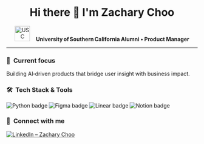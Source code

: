 <h1 align="center">
  Hi&nbsp;there&nbsp;👋&nbsp;I'm Zachary&nbsp;Choo
</h1>

<p align="center">
  <img src="https://upload.wikimedia.org/wikipedia/commons/3/3a/USC_Trojans_logo.svg"
       alt="USC logo" height="40">
  &nbsp;&nbsp;
  <strong>University of Southern California Alumni • Product Manager</strong>
</p>

---

### 🚀 &nbsp;Current focus
Building AI‑driven products that bridge user insight with business impact.

### 🛠 &nbsp;Tech&nbsp;Stack&nbsp;&amp;&nbsp;Tools

<p>
  <img src="https://img.shields.io/badge/Python-3776AB?style=for-the-badge&logo=python&logoColor=white"
       alt="Python badge">
  <img src="https://img.shields.io/badge/Figma-F24E1E?style=for-the-badge&logo=figma&logoColor=white"
       alt="Figma badge">
  <img src="https://img.shields.io/badge/Linear-5E6AD2?style=for-the-badge&logo=linear&logoColor=white"
       alt="Linear badge">
  <img src="https://img.shields.io/badge/Notion-000000?style=for-the-badge&logo=notion&logoColor=white"
       alt="Notion badge">
</p>

### 🤝 &nbsp;Connect with me

[![LinkedIn – Zachary Choo](https://img.shields.io/badge/LinkedIn-0A66C2?style=for-the-badge&logo=linkedin&logoColor=white)](https://www.linkedin.com/in/zachary-choo)
